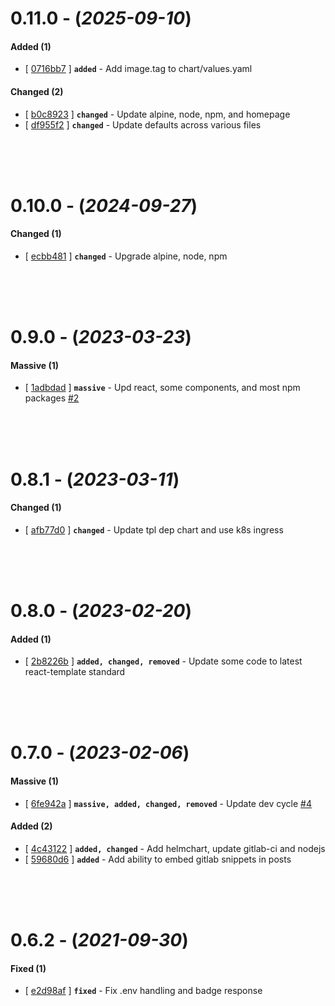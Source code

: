
# 0.11.0 - (*2025-09-10*)

#### **Added (1)**
- [ [0716bb7](https://gitlab.codeopensrc.com/kc/website/-/commit/0716bb7) ] **`added`** - Add image.tag to chart/values.yaml  

#### **Changed (2)**
- [ [b0c8923](https://gitlab.codeopensrc.com/kc/website/-/commit/b0c8923) ] **`changed`** - Update alpine, node, npm, and homepage  
- [ [df955f2](https://gitlab.codeopensrc.com/kc/website/-/commit/df955f2) ] **`changed`** - Update defaults across various files  

<br><br><br>

# 0.10.0 - (*2024-09-27*)

#### **Changed (1)**
- [ [ecbb481](https://gitlab.codeopensrc.com/kc/website/-/commit/ecbb481) ] **`changed`** - Upgrade alpine, node, npm  

<br><br><br>

# 0.9.0 - (*2023-03-23*)

#### **Massive (1)**
- [ [1adbdad](https://gitlab.codeopensrc.com/kc/website/-/commit/1adbdad) ] **`massive`** - Upd react, some components, and most npm packages [#2](https://gitlab.codeopensrc.com/kc/website/-/issues/2)  

<br><br><br>

# 0.8.1 - (*2023-03-11*)

#### **Changed (1)**
- [ [afb77d0](https://gitlab.codeopensrc.com/kc/website/-/commit/afb77d0) ] **`changed`** - Update tpl dep chart and use k8s ingress  

<br><br><br>

# 0.8.0 - (*2023-02-20*)

#### **Added (1)**
- [ [2b8226b](https://gitlab.codeopensrc.com/kc/website/-/commit/2b8226b) ] **`added, changed, removed`** - Update some code to latest react-template standard  

<br><br><br>

# 0.7.0 - (*2023-02-06*)

#### **Massive (1)**
- [ [6fe942a](https://gitlab.codeopensrc.com/kc/website/-/commit/6fe942a) ] **`massive, added, changed, removed`** - Update dev cycle [#4](https://gitlab.codeopensrc.com/kc/website/-/issues/4)  

#### **Added (2)**
- [ [4c43122](https://gitlab.codeopensrc.com/kc/website/-/commit/4c43122) ] **`added, changed`** - Add helmchart, update gitlab-ci and nodejs  
- [ [59680d6](https://gitlab.codeopensrc.com/kc/website/-/commit/59680d6) ] **`added`** - Add ability to embed gitlab snippets in posts  

<br><br><br>

# 0.6.2 - (*2021-09-30*)

#### **Fixed (1)**
- [ [e2d98af](https://gitlab.codeopensrc.com/kc/website/-/commit/e2d98af) ] **`fixed`** - Fix .env handling and badge response  

